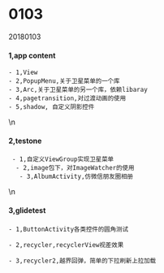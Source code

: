 # 0103
20180103

#### 1,app content
    - 1,View
    - 2,PopupMenu,关于卫星菜单的一个库
    - 3,Arc,关于卫星菜单的另一个库，依赖libaray
    - 4,pagetransition,对过渡动画的使用
    - 5,shadow, 自定义阴影控件
\n
 #### 2,testone
     - 1,自定义ViewGroup实现卫星菜单
      - 2,image包下，对ImageWatcher的使用
       - 3,AlbumActivity,仿微信朋友圈相册
\n
#### 3,glidetest
    - 1,ButtonActivity各类控件的圆角测试

    - 2,recycler,recyclerView视差效果

    - 3,recycler2,越界回弹，简单的下拉刷新上拉加载